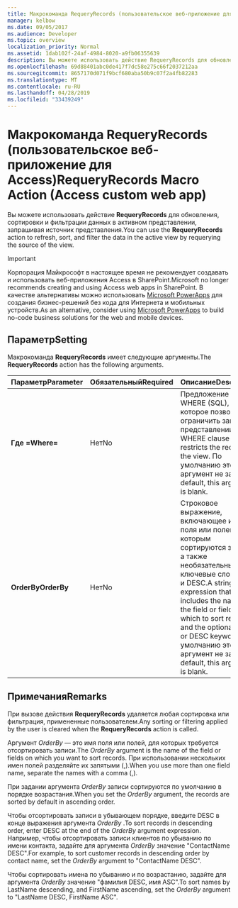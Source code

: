 ```yaml
---
title: Макрокоманда RequeryRecords (пользовательское веб-приложение для Access)
manager: kelbow
ms.date: 09/05/2017
ms.audience: Developer
ms.topic: overview
localization_priority: Normal
ms.assetid: 1dab102f-24af-4984-8020-a9fb06355639
description: Вы можете использовать действие RequeryRecords для обновления, сортировки и фильтрации данных в активном представлении, запрашивая источник представления.
ms.openlocfilehash: 69d88401abc0de417f7dc58e275c66f2037212aa
ms.sourcegitcommit: 8657170d071f9bcf680aba50b9c07f2a4fb82283
ms.translationtype: MT
ms.contentlocale: ru-RU
ms.lasthandoff: 04/28/2019
ms.locfileid: "33439249"
---
```

# <a name="requeryrecords-macro-action-access-custom-web-app"></a><span data-ttu-id="03e22-103">Макрокоманда RequeryRecords (пользовательское веб-приложение для Access)</span><span class="sxs-lookup"><span data-stu-id="03e22-103">RequeryRecords Macro Action (Access custom web app)</span></span>

<span data-ttu-id="03e22-104">Вы можете использовать действие **RequeryRecords** для обновления, сортировки и фильтрации данных в активном представлении, запрашивая источник представления.</span><span class="sxs-lookup"><span data-stu-id="03e22-104">You can use the **RequeryRecords** action to refresh, sort, and filter the data in the active view by requerying the source of the view.</span></span> 
  
> [!IMPORTANT]
> <span data-ttu-id="03e22-105">Корпорация Майкрософт в настоящее время не рекомендует создавать и использовать веб-приложения Access в SharePoint.</span><span class="sxs-lookup"><span data-stu-id="03e22-105">Microsoft no longer recommends creating and using Access web apps in SharePoint.</span></span> <span data-ttu-id="03e22-106">В качестве альтернативы можно использовать [Microsoft PowerApps](https://powerapps.microsoft.com/en-us/) для создания бизнес-решений без кода для Интернета и мобильных устройств.</span><span class="sxs-lookup"><span data-stu-id="03e22-106">As an alternative, consider using [Microsoft PowerApps](https://powerapps.microsoft.com/en-us/) to build no-code business solutions for the web and mobile devices.</span></span> 
  
## <a name="setting"></a><span data-ttu-id="03e22-107">Параметр</span><span class="sxs-lookup"><span data-stu-id="03e22-107">Setting</span></span>

<span data-ttu-id="03e22-108">Макрокоманда **RequeryRecords** имеет следующие аргументы.</span><span class="sxs-lookup"><span data-stu-id="03e22-108">The **RequeryRecords** action has the following arguments.</span></span> 
  
|<span data-ttu-id="03e22-109">**Параметр**</span><span class="sxs-lookup"><span data-stu-id="03e22-109">**Parameter**</span></span>|<span data-ttu-id="03e22-110">**Обязательный**</span><span class="sxs-lookup"><span data-stu-id="03e22-110">**Required**</span></span>|<span data-ttu-id="03e22-111">**Описание**</span><span class="sxs-lookup"><span data-stu-id="03e22-111">**Description**</span></span>|
|:-----|:-----|:-----|
|<span data-ttu-id="03e22-112">**Где =**</span><span class="sxs-lookup"><span data-stu-id="03e22-112">**Where=**</span></span> <br/> |<span data-ttu-id="03e22-113">Нет</span><span class="sxs-lookup"><span data-stu-id="03e22-113">No</span></span>  <br/> |<span data-ttu-id="03e22-114">Предложение WHERE (SQL), которое позволяет ограничить записи в представлении.</span><span class="sxs-lookup"><span data-stu-id="03e22-114">A SQL WHERE clause that restricts the records in the view.</span></span> <span data-ttu-id="03e22-115">По умолчанию этот аргумент не задан.</span><span class="sxs-lookup"><span data-stu-id="03e22-115">By default, this argument is blank.</span></span>  <br/> |
|<span data-ttu-id="03e22-116">**OrderBy**</span><span class="sxs-lookup"><span data-stu-id="03e22-116">**OrderBy**</span></span> <br/> |<span data-ttu-id="03e22-117">Нет</span><span class="sxs-lookup"><span data-stu-id="03e22-117">No</span></span>  <br/> |<span data-ttu-id="03e22-118">Строковое выражение, включающее имя поля или полей, по которым сортируются записи, а также необязательные ключевые слова ASC и DESC.</span><span class="sxs-lookup"><span data-stu-id="03e22-118">A string expression that includes the name of the field or fields on which to sort records and the optional ASC or DESC keywords.</span></span> <span data-ttu-id="03e22-119">По умолчанию этот аргумент не задан.</span><span class="sxs-lookup"><span data-stu-id="03e22-119">By default, this argument is blank.</span></span>  <br/> |
   
## <a name="remarks"></a><span data-ttu-id="03e22-120">Примечания</span><span class="sxs-lookup"><span data-stu-id="03e22-120">Remarks</span></span>

<span data-ttu-id="03e22-121">При вызове действия **RequeryRecords** удаляется любая сортировка или фильтрация, примененные пользователем.</span><span class="sxs-lookup"><span data-stu-id="03e22-121">Any sorting or filtering applied by the user is cleared when the **RequeryRecords** action is called.</span></span> 
  
<span data-ttu-id="03e22-122">Аргумент *OrderBy* — это имя поля или полей, для которых требуется отсортировать записи.</span><span class="sxs-lookup"><span data-stu-id="03e22-122">The  *OrderBy*  argument is the name of the field or fields on which you want to sort records.</span></span> <span data-ttu-id="03e22-123">При использовании нескольких имен полей разделяйте их запятыми (,).</span><span class="sxs-lookup"><span data-stu-id="03e22-123">When you use more than one field name, separate the names with a comma (,).</span></span> 
  
<span data-ttu-id="03e22-124">При задании аргумента *OrderBy* записи сортируются по умолчанию в порядке возрастания.</span><span class="sxs-lookup"><span data-stu-id="03e22-124">When you set the  *OrderBy*  argument, the records are sorted by default in ascending order.</span></span> 
  
<span data-ttu-id="03e22-125">Чтобы отсортировать записи в убывающем порядке, введите DESC в конце выражения аргумента *OrderBy* .</span><span class="sxs-lookup"><span data-stu-id="03e22-125">To sort records in descending order, enter DESC at the end of the  *OrderBy*  argument expression.</span></span> <span data-ttu-id="03e22-126">Например, чтобы отсортировать записи клиентов по убыванию по имени контакта, задайте для аргумента *OrderBy* значение "ContactName DESC".</span><span class="sxs-lookup"><span data-stu-id="03e22-126">For example, to sort customer records in descending order by contact name, set the  *OrderBy*  argument to "ContactName DESC".</span></span> 
  
<span data-ttu-id="03e22-127">Чтобы сортировать имена по убыванию и по возрастанию, задайте для аргумента *OrderBy* значение "фамилия DESC, имя ASC".</span><span class="sxs-lookup"><span data-stu-id="03e22-127">To sort names by LastName descending, and FirstName ascending, set the  *OrderBy*  argument to "LastName DESC, FirstName ASC".</span></span> 
  

